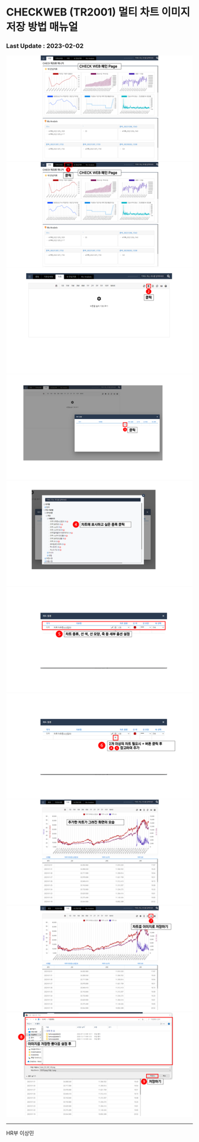 # CHECKWEB (TR2001) 멀티 차트 이미지저장 방법 매뉴얼

### Last Update : 2023-02-02



![이미지](./CHECK_WEB_매뉴얼_이상민_1.png)</br>
![이미지](./CHECK_WEB_매뉴얼_이상민_2.png)</br>
![이미지](./CHECK_WEB_매뉴얼_이상민_3.PNG)</br>
![이미지](./CHECK_WEB_매뉴얼_이상민_4.PNG)</br>
![이미지](./CHECK_WEB_매뉴얼_이상민_5.PNG)</br>
![이미지](./CHECK_WEB_매뉴얼_이상민_6.PNG)</br>
![이미지](./CHECK_WEB_매뉴얼_이상민_7.PNG)</br>
![이미지](./CHECK_WEB_매뉴얼_이상민_8.PNG)</br>
![이미지](./CHECK_WEB_매뉴얼_이상민_9.PNG)</br>
![이미지](./CHECK_WEB_매뉴얼_이상민_90.PNG)</br>




-----------------
HR부 이상민

